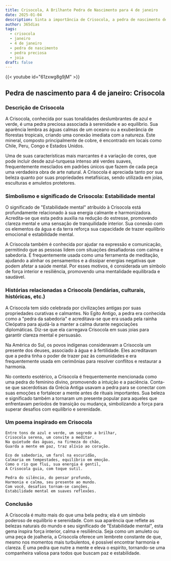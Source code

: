 ```yaml
---
title: Crisocola, A Brilhante Pedra de Nascimento para 4 de janeiro
date: 2025-01-04
description: Sinta a importância de Crisocola, a pedra de nascimento de 4 de janeiro que simboliza Estabilidade mental. Deixe que sua beleza e significado iluminem seu dia.
author: 365dias
tags:
  - crisocola
  - janeiro
  - 4 de janeiro
  - pedra de nascimento
  - pedra preciosa
  - joia
draft: false
---
```


{{< youtube id="61zxwg8g9jM" >}}

## Pedra de nascimento para 4 de janeiro: Crisocola

### Descrição de Crisocola

A Crisocola, conhecida por suas tonalidades deslumbrantes de azul e verde, é uma pedra preciosa associada à serenidade e ao equilíbrio. Sua aparência lembra as águas calmas de um oceano ou a exuberância de florestas tropicais, criando uma conexão imediata com a natureza. Este mineral, composto principalmente de cobre, é encontrado em locais como Chile, Peru, Congo e Estados Unidos.

Uma de suas características mais marcantes é a variação de cores, que pode incluir desde azul-turquesa intenso até verdes suaves, frequentemente mesclados em padrões únicos que fazem de cada peça uma verdadeira obra de arte natural. A Crisocola é apreciada tanto por sua beleza quanto por suas propriedades metafísicas, sendo utilizada em joias, esculturas e amuletos protetores.

### Simbolismo e significado de Crisocola: Estabilidade mental

O significado de "Estabilidade mental" atribuído à Crisocola está profundamente relacionado à sua energia calmante e harmonizadora. Acredita-se que esta pedra auxilia na redução do estresse, promovendo clareza mental e uma sensação de tranquilidade interior. Sua conexão com os elementos da água e da terra reforça sua capacidade de trazer equilíbrio emocional e estabilidade mental.

A Crisocola também é conhecida por ajudar na expressão e comunicação, permitindo que as pessoas lidem com situações desafiadoras com calma e sabedoria. É frequentemente usada como uma ferramenta de meditação, ajudando a alinhar os pensamentos e a dissipar energias negativas que podem afetar a saúde mental. Por esses motivos, é considerada um símbolo de força interior e resiliência, promovendo uma mentalidade equilibrada e saudável.

### Histórias relacionadas a Crisocola (lendárias, culturais, históricas, etc.)

A Crisocola tem sido celebrada por civilizações antigas por suas propriedades curativas e calmantes. No Egito Antigo, a pedra era conhecida como a "pedra da sabedoria" e acreditava-se que era usada pela rainha Cleópatra para ajudá-la a manter a calma durante negociações diplomáticas. Diz-se que ela carregava Crisocola em suas joias para garantir clareza mental e persuasão.

Na América do Sul, os povos indígenas consideravam a Crisocola um presente dos deuses, associado à água e à fertilidade. Eles acreditavam que a pedra tinha o poder de trazer paz às comunidades e era frequentemente usada em cerimônias para resolver conflitos e restaurar a harmonia.

No contexto esotérico, a Crisocola é frequentemente mencionada como uma pedra do feminino divino, promovendo a intuição e a paciência. Conta-se que sacerdotisas da Grécia Antiga usavam a pedra para se conectar com suas emoções e fortalecer a mente antes de rituais importantes. Sua beleza e significado também a tornaram um presente popular para aqueles que enfrentavam períodos de transição ou mudança, simbolizando a força para superar desafios com equilíbrio e serenidade.

### Um poema inspirado em Crisocola

```
Entre tons de azul e verde, um segredo a brilhar,  
Crisocola serena, um convite a meditar.  
Na quietude das águas, na firmeza do chão,  
Guarda a mente em paz, traz alívio ao coração.  

Eco de sabedoria, um farol na escuridão,  
Calmaria em tempestades, equilíbrio em emoção.  
Como o rio que flui, sua energia é gentil,  
A Crisocola guia, com toque sutil.  

Pedra do silêncio, do pensar profundo,  
Harmonia e calma, seu presente ao mundo.  
Com você, desafios tornam-se canções,  
Estabilidade mental em suaves reflexões.  
```

### Conclusão

A Crisocola é muito mais do que uma bela pedra; ela é um símbolo poderoso de equilíbrio e serenidade. Com sua aparência que reflete as belezas naturais do mundo e seu significado de "Estabilidade mental", esta gema inspira força interior, calma e resiliência. Seja como um amuleto ou uma peça de joalheria, a Crisocola oferece um lembrete constante de que, mesmo nos momentos mais turbulentos, é possível encontrar harmonia e clareza. É uma pedra que nutre a mente e eleva o espírito, tornando-se uma companheira valiosa para todos que buscam paz e estabilidade.